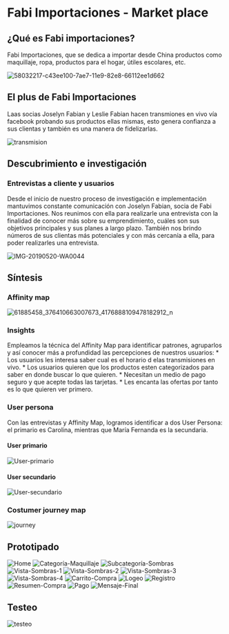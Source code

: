 # Fabi Importaciones - Market place

## ¿Qué es Fabi importaciones?

Fabi Importaciones, que se dedica a importar desde China productos como maquillaje, ropa, productos para el hogar, útiles escolares, etc.

![58032217-c43ee100-7ae7-11e9-82e8-66112ee1d662](https://user-images.githubusercontent.com/47751532/63555041-13404c00-c505-11e9-981d-33ed7d3f828e.jpg)

## El plus de Fabi Importaciones

Laas socias Joselyn Fabian y Leslie Fabian hacen transmiones en vivo vía facebook probando sus productos ellas mismas, esto genera confianza a sus clientas y también es una manera de fidelizarlas.

![transmision](https://user-images.githubusercontent.com/47751532/63887138-c09dde80-c9a1-11e9-8ca3-21474ade9aed.PNG)


## Descubrimiento e investigación

### Entrevistas a cliente y usuarios

Desde el inicio de nuestro proceso de investigación e implementación mantuvimos constante comunicación con Joselyn Fabian, socia de Fabi Importaciones. Nos reunimos con ella para realizarle una entrevista con la finalidad de conocer más sobre su emprendimiento, cuáles son sus objetivos principales y sus planes a largo plazo. También nos brindo números de sus clientas más potenciales y con más cercanía a ella, para poder realizarles una entrevista.

![IMG-20190520-WA0044](https://user-images.githubusercontent.com/47751532/63555069-26531c00-c505-11e9-929b-13afdf951776.jpg)

## Síntesis
### Affinity map

![61885458_376410663007673_4176888109478182912_n](https://user-images.githubusercontent.com/47751532/63555095-3e2aa000-c505-11e9-956e-1053e6269fe7.jpg)

### Insights
Empleamos la técnica del Affinity Map para identificar patrones, agruparlos y así conocer más a profundidad las percepciones de nuestros usuarios:
    * Los usuarios les interesa saber cual es el horario d elas transmisiones en vivo.
    * Los usuarios quieren que los productos esten categorizados para saber en donde buscar lo que quieren.
    * Necesitan un medio de pago seguro y que acepte todas las tarjetas.
    * Les encanta las ofertas por tanto es lo que quieren ver primero.

### User persona

Con las entrevistas y Affinity Map, logramos identificar a dos User Persona: el primario es Carolina, mientras que María Fernanda es la secundaria.

#### User primario
![User-primario](https://user-images.githubusercontent.com/47751532/63555114-4c78bc00-c505-11e9-9465-cda50566a3d5.jpg)

#### User secundario

![User-secundario](https://user-images.githubusercontent.com/47751532/63555116-4c78bc00-c505-11e9-8b5f-e7f6939161e6.jpg)

### Costumer journey map

![journey](https://user-images.githubusercontent.com/47751532/63886194-8af7f600-c99f-11e9-8cc5-62d9f5102754.PNG)

## Prototipado

![Home](https://user-images.githubusercontent.com/47751532/63554730-0ec76380-c504-11e9-9ca4-bcf1aee87ace.jpg)
![Categoría-Maquillaje](https://user-images.githubusercontent.com/47751532/63554729-0e2ecd00-c504-11e9-8fb3-3655e7e47c81.jpg)
![Subcategoría-Sombras](https://user-images.githubusercontent.com/47751532/63554736-0f5ffa00-c504-11e9-896f-9841f4f808fd.jpg)
![Vista-Sombras-1](https://user-images.githubusercontent.com/47751532/63554737-0f5ffa00-c504-11e9-890f-fa5caecb6195.jpg)
![Vista-Sombras-2](https://user-images.githubusercontent.com/47751532/63554738-0f5ffa00-c504-11e9-9482-686f937f1d2c.jpg)
![Vista-Sombras-3](https://user-images.githubusercontent.com/47751532/63554739-0ff89080-c504-11e9-96c6-4e88ecc51976.jpg)
![Vista-Sombras-4](https://user-images.githubusercontent.com/47751532/63554740-0ff89080-c504-11e9-9bfa-68e5a69b3cc5.jpg)
![Carrito-Compra](https://user-images.githubusercontent.com/47751532/63554728-0e2ecd00-c504-11e9-8534-e92697fba63f.jpg)
![Logeo](https://user-images.githubusercontent.com/47751532/63554731-0ec76380-c504-11e9-91e7-8e525b7398b5.jpg)
![Registro](https://user-images.githubusercontent.com/47751532/63554734-0ec76380-c504-11e9-9e8d-9d1e50374568.jpg)
![Resumen-Compra](https://user-images.githubusercontent.com/47751532/63554735-0f5ffa00-c504-11e9-8feb-931f89169f1f.jpg)
![Pago](https://user-images.githubusercontent.com/47751532/63554733-0ec76380-c504-11e9-8a87-409936c7a6d6.jpg)
![Mensaje-Final](https://user-images.githubusercontent.com/47751532/63554732-0ec76380-c504-11e9-8f2a-e63009b12077.jpg)

## Testeo

![testeo](https://user-images.githubusercontent.com/47751532/63887011-6866dc80-c9a1-11e9-8b8c-b18a9c692c91.PNG)


